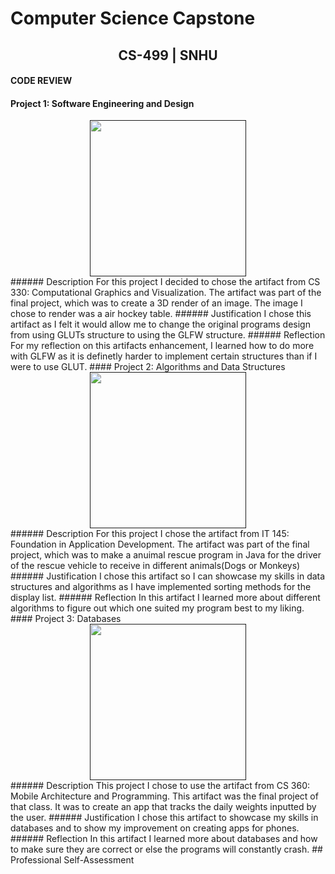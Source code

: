 # Computer Science Capstone
  
## <center>CS-499 | SNHU</center>

#### CODE REVIEW
#### Project 1: Software Engineering and Design
<center>
  <a href="" title="Click me to view the artifact">
    <img src="" height=250>
  </a>
</center>
###### Description
For this project I decided to chose the artifact from CS 330: Computational Graphics and Visualization. The artifact was part of the final project, which was to create a 3D render of an image. The image I chose to render was a air hockey table.
###### Justification
I chose this artifact as I felt it would allow me to change the original programs design from using GLUTs structure to using the GLFW structure.
###### Reflection
For my reflection on this artifacts enhancement, I learned how to do more with GLFW as it is definetly harder to implement certain structures than if I were to use GLUT.
#### Project 2: Algorithms and Data Structures
<center>
 <a href="" title="Click me to view the artifact">
    <img src="" height=250>
  </a>
</center>
###### Description
For this project I chose the artifact from IT 145: Foundation in Application Development. The artifact was part of the final project, which was to make a anuimal rescue program in Java for the driver of the rescue vehicle to receive in different animals(Dogs or Monkeys)
###### Justification
I chose this artifact so I can showcase my skills in data structures and algorithms as I have implemented sorting methods for the display list.
###### Reflection
In this artifact I learned more about different algorithms to figure out which one suited my program best to my liking.
#### Project 3: Databases
<center>
 <a href="" title="Click me to view the artifact">
    <img src="" height=250>
  </a>
</center>
###### Description
This project I chose to use the artifact from CS 360: Mobile Architecture and Programming. This artifact was the final project of that class. It was to create an app that tracks the daily weights inputted by the user.
###### Justification
I chose this artifact to showcase my skills in databases and to show my improvement on creating apps for phones.
###### Reflection
In this artifact I learned more about databases and how to make sure they are correct or else the programs will constantly crash.
## Professional Self-Assessment
